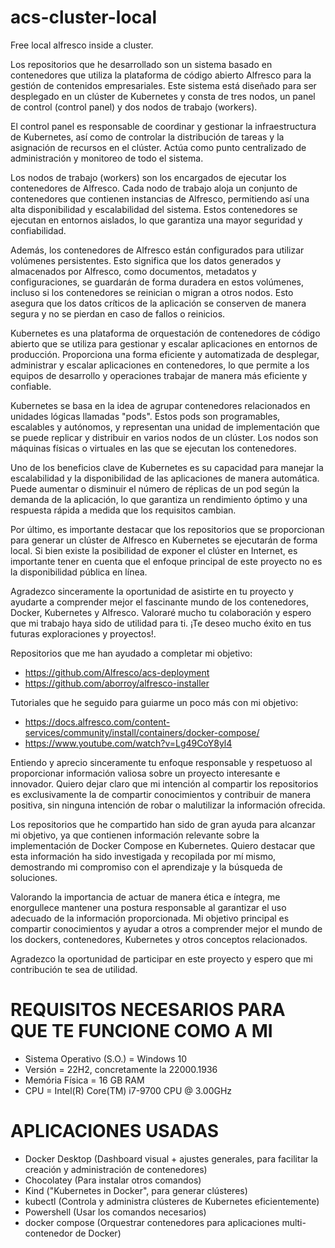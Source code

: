 # acs-cluster-local
Free local alfresco inside a cluster.

Los repositorios que he desarrollado son un sistema basado en contenedores que utiliza la plataforma de código abierto Alfresco para la gestión de contenidos empresariales. Este sistema está diseñado para ser desplegado en un clúster de Kubernetes y consta de tres nodos, un panel de control (control panel) y dos nodos de trabajo (workers).

El control panel es responsable de coordinar y gestionar la infraestructura de Kubernetes, así como de controlar la distribución de tareas y la asignación de recursos en el clúster. Actúa como punto centralizado de administración y monitoreo de todo el sistema.

Los nodos de trabajo (workers) son los encargados de ejecutar los contenedores de Alfresco. Cada nodo de trabajo aloja un conjunto de contenedores que contienen instancias de Alfresco, permitiendo así una alta disponibilidad y escalabilidad del sistema. Estos contenedores se ejecutan en entornos aislados, lo que garantiza una mayor seguridad y confiabilidad.

Además, los contenedores de Alfresco están configurados para utilizar volúmenes persistentes. Esto significa que los datos generados y almacenados por Alfresco, como documentos, metadatos y configuraciones, se guardarán de forma duradera en estos volúmenes, incluso si los contenedores se reinician o migran a otros nodos. Esto asegura que los datos críticos de la aplicación se conserven de manera segura y no se pierdan en caso de fallos o reinicios.

Kubernetes es una plataforma de orquestación de contenedores de código abierto que se utiliza para gestionar y escalar aplicaciones en entornos de producción. Proporciona una forma eficiente y automatizada de desplegar, administrar y escalar aplicaciones en contenedores, lo que permite a los equipos de desarrollo y operaciones trabajar de manera más eficiente y confiable.

Kubernetes se basa en la idea de agrupar contenedores relacionados en unidades lógicas llamadas "pods". Estos pods son programables, escalables y autónomos, y representan una unidad de implementación que se puede replicar y distribuir en varios nodos de un clúster. Los nodos son máquinas físicas o virtuales en las que se ejecutan los contenedores.

Uno de los beneficios clave de Kubernetes es su capacidad para manejar la escalabilidad y la disponibilidad de las aplicaciones de manera automática. Puede aumentar o disminuir el número de réplicas de un pod según la demanda de la aplicación, lo que garantiza un rendimiento óptimo y una respuesta rápida a medida que los requisitos cambian.

Por último, es importante destacar que los repositorios que se proporcionan para generar un clúster de Alfresco en Kubernetes se ejecutarán de forma local. Si bien existe la posibilidad de exponer el clúster en Internet, es importante tener en cuenta que el enfoque principal de este proyecto no es la disponibilidad pública en línea.

Agradezco sinceramente la oportunidad de asistirte en tu proyecto y ayudarte a comprender mejor el fascinante mundo de los contenedores, Docker, Kubernetes y Alfresco. Valoraré mucho tu colaboración y espero que mi trabajo haya sido de utilidad para ti. ¡Te deseo mucho éxito en tus futuras exploraciones y proyectos!.

Repositorios que me han ayudado a completar mi objetivo:
- https://github.com/Alfresco/acs-deployment
- https://github.com/aborroy/alfresco-installer

Tutoriales que he seguido para guiarme un poco más con mi objetivo:
- https://docs.alfresco.com/content-services/community/install/containers/docker-compose/
- https://www.youtube.com/watch?v=Lg49CoY8yl4

Entiendo y aprecio sinceramente tu enfoque responsable y respetuoso al proporcionar información valiosa sobre un proyecto interesante e innovador. Quiero dejar claro que mi intención al compartir los repositorios es exclusivamente la de compartir conocimientos y contribuir de manera positiva, sin ninguna intención de robar o malutilizar la información ofrecida.

Los repositorios que he compartido han sido de gran ayuda para alcanzar mi objetivo, ya que contienen información relevante sobre la implementación de Docker Compose en Kubernetes. Quiero destacar que esta información ha sido investigada y recopilada por mí mismo, demostrando mi compromiso con el aprendizaje y la búsqueda de soluciones.

Valorando la importancia de actuar de manera ética e íntegra, me enorgullece mantener una postura responsable al garantizar el uso adecuado de la información proporcionada. Mi objetivo principal es compartir conocimientos y ayudar a otros a comprender mejor el mundo de los dockers, contenedores, Kubernetes y otros conceptos relacionados.

Agradezco la oportunidad de participar en este proyecto y espero que mi contribución te sea de utilidad.

# REQUISITOS NECESARIOS PARA QUE TE FUNCIONE COMO A MI

- Sistema Operativo (S.O.) = Windows 10 
- Versión = 22H2, concretamente la 22000.1936 
- Memória Física = 16 GB RAM
- CPU = Intel(R) Core(TM) i7-9700 CPU @ 3.00GHz 

# APLICACIONES USADAS

- Docker Desktop (Dashboard visual + ajustes generales, para facilitar la creación y administración de contenedores)
- Chocolatey (Para instalar otros comandos)
- Kind ("Kubernetes in Docker", para generar clústeres)
- kubectl (Controla y administra clústeres de Kubernetes eficientemente)
- Powershell (Usar los comandos necesarios)
- docker compose (Orquestrar contenedores para aplicaciones multi-contenedor de Docker)
